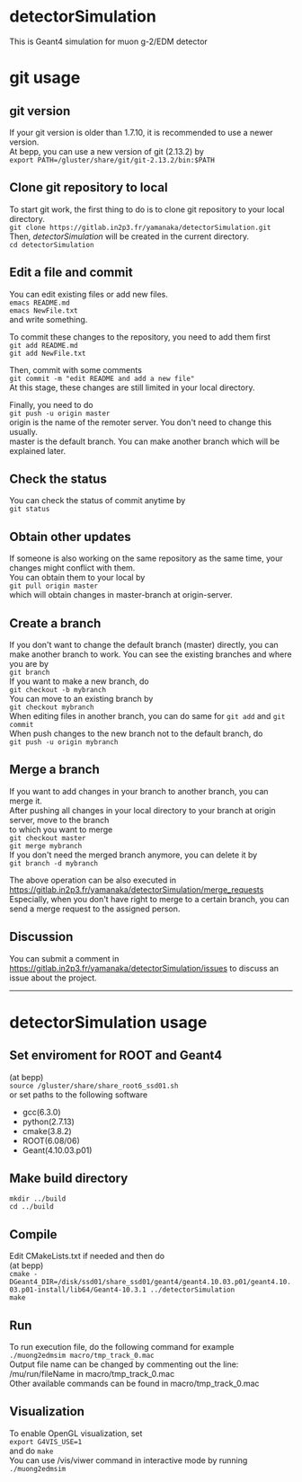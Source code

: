 detectorSimulation
====

This is Geant4 simulation for muon g-2/EDM detector

# git usage
## git version
If your git version is older than 1.7.10, it is recommended to use a newer version.  
At bepp, you can use a new version of git (2.13.2) by  
`export PATH=/gluster/share/git/git-2.13.2/bin:$PATH`  

## Clone git repository to local
To start git work, the first thing to do is to clone git repository to your local directory.  
`git clone https://gitlab.in2p3.fr/yamanaka/detectorSimulation.git`  
Then, *detectorSimulation* will be created in the current directory.  
`cd detectorSimulation`  

## Edit a file and commit
You can edit existing files or add new files.  
`emacs README.md`  
`emacs NewFile.txt`  
and write something.

To commit these changes to the repository, you need to add them first  
`git add README.md`  
`git add NewFile.txt` 

Then, commit with some comments  
`git commit -m "edit README and add a new file"`  
At this stage, these changes are still limited in your local directory.  

Finally, you need to do  
`git push -u origin master`  
origin is the name of the remoter server. You don't need to change this usually.  
master is the default branch. You can make another branch which will be explained later.  

## Check the status
You can check the status of commit anytime by  
`git status`  

## Obtain other updates
If someone is also working on the same repository as the same time, your changes might conflict with them.  
You can obtain them to your local by  
`git pull origin master`  
which will obtain changes in master-branch at origin-server.  

## Create a branch
If you don't want to change the default branch (master) directly, you can make another branch to work.
You can see the existing branches and where you are by  
`git branch`  
If you want to make a new branch, do  
`git checkout -b mybranch`  
You can move to an existing branch by  
`git checkout mybranch`  
When editing files in another branch, you can do same for `git add` and `git commit`  
When push changes to the new branch not to the default branch, do  
`git push -u origin mybranch`  

## Merge a branch
If you want to add changes in your branch to another branch, you can merge it.  
After pushing all changes in your local directory to your branch at origin server, move to the branch  
to which you want to merge  
`git checkout master`  
`git merge mybranch`  
If you don't need the merged branch anymore, you can delete it by  
`git branch -d mybranch`  

The above operation can be also executed in https://gitlab.in2p3.fr/yamanaka/detectorSimulation/merge_requests  
Especially, when you don't have right to merge to a certain branch, you can send a merge request to
the assigned person.

## Discussion
You can submit a comment in https://gitlab.in2p3.fr/yamanaka/detectorSimulation/issues
to discuss an issue about the project.

---

# detectorSimulation usage
## Set enviroment for ROOT and Geant4
(at bepp)  
`source /gluster/share/share_root6_ssd01.sh`  
or set paths to the following software  
* gcc(6.3.0)
* python(2.7.13)
* cmake(3.8.2)
* ROOT(6.08/06)
* Geant(4.10.03.p01)

## Make build directory
`mkdir ../build`  
`cd ../build`  

## Compile
Edit CMakeLists.txt if needed and then do  
(at bepp)  
`cmake -DGeant4_DIR=/disk/ssd01/share_ssd01/geant4/geant4.10.03.p01/geant4.10.03.p01-install/lib64/Geant4-10.3.1 ../detectorSimulation`  
`make`  

## Run 
To run execution file, do the following command for example  
`./muong2edmsim macro/tmp_track_0.mac`  
Output file name can be changed by commenting out the line: /mu/run/fileName in macro/tmp_track_0.mac  
Other available commands can be found in macro/tmp_track_0.mac  

## Visualization
To enable OpenGL visualization, set  
`export G4VIS_USE=1`  
and do `make`  
You can use /vis/viwer command in interactive mode by running  
`./muong2edmsim`  
